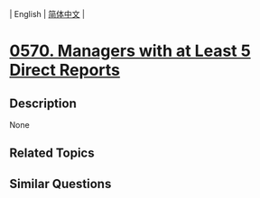
| English | [简体中文](README.md) |
# [0570. Managers with at Least 5 Direct Reports](https://leetcode-cn.com/problems/managers-with-at-least-5-direct-reports/)
## Description
None
## Related Topics

## Similar Questions

